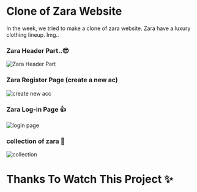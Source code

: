 # Clone of Zara Website
In the week, we tried to make a clone of zara website. Zara have a luxury clothing lineup.
Img..

### Zara Header Part..😎
![Zara Header Part ](https://github.com/nitishsghh/ZaraClone/assets/120895433/99f5665c-3653-4635-b7c0-893aa730d187)

### Zara Register Page (create a new ac)
![create new acc](https://github.com/nitishsghh/ZaraClone/assets/120895433/e82ed79e-736a-41d2-939b-f7d523abe6de)

### Zara Log-in Page 👍
![login page ](https://github.com/nitishsghh/ZaraClone/assets/120895433/c667d400-57d4-4e32-adfb-a0fbe0a32fb2)

### collection of zara 🤭
![collection ](https://github.com/nitishsghh/ZaraClone/assets/120895433/42c09402-cdf0-4a42-93b5-985b84fc7ac7)

 <h1>Thanks To Watch This Project ✨️</h1>
